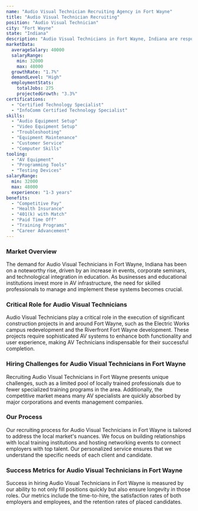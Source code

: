 ```yaml
---
name: "Audio Visual Technician Recruiting Agency in Fort Wayne"
title: "Audio Visual Technician Recruiting"
position: "Audio Visual Technician"
city: "Fort Wayne"
state: "Indiana"
description: "Audio Visual Technicians in Fort Wayne, Indiana are responsible for setting up, operating, maintaining and repairing equipment used to enhance live events, such as microphones, video recorders, projectors, lighting and sound mixing equipment."
marketData:
  averageSalary: 40000
  salaryRange:
    min: 32000
    max: 48000
  growthRate: "1.7%"
  demandLevel: "High"
  employmentStats:
    totalJobs: 275
    projectedGrowth: "3.3%"
certifications:
  - "Certified Technology Specialist"
  - "InfoComm Certified Technology Specialist"
skills:
  - "Audio Equipment Setup"
  - "Video Equipment Setup"
  - "Troubleshooting"
  - "Equipment Maintenance"
  - "Customer Service"
  - "Computer Skills"
tooling:
  - "AV Equipment"
  - "Programming Tools"
  - "Testing Devices"
salaryRange:
  min: 32000
  max: 48000
  experience: "1-3 years"
benefits:
  - "Competitive Pay"
  - "Health Insurance"
  - "401(k) with Match"
  - "Paid Time Off"
  - "Training Programs"
  - "Career Advancement"
---
```


### Market Overview
The demand for Audio Visual Technicians in Fort Wayne, Indiana has been on a noteworthy rise, driven by an increase in events, corporate seminars, and technological integration in education. As businesses and educational institutions invest more in AV infrastructure, the need for skilled professionals to manage and implement these systems becomes crucial.

### Critical Role for Audio Visual Technicians
Audio Visual Technicians play a critical role in the execution of significant construction projects in and around Fort Wayne, such as the Electric Works campus redevelopment and the Riverfront Fort Wayne development. These projects require sophisticated AV systems to enhance both functionality and user experience, making AV Technicians indispensable for their successful completion.

### Hiring Challenges for Audio Visual Technicians in Fort Wayne
Recruiting Audio Visual Technicians in Fort Wayne presents unique challenges, such as a limited pool of locally trained professionals due to fewer specialized training programs in the area. Additionally, the competitive market means many AV specialists are quickly absorbed by major corporations and events management companies.

### Our Process
Our recruiting process for Audio Visual Technicians in Fort Wayne is tailored to address the local market's nuances. We focus on building relationships with local training institutions and hosting networking events to connect employers with top talent. Our personalized service ensures that we understand the specific needs of each client and candidate.

### Success Metrics for Audio Visual Technicians in Fort Wayne
Success in hiring Audio Visual Technicians in Fort Wayne is measured by our ability to not only fill positions quickly but also ensure longevity in those roles. Our metrics include the time-to-hire, the satisfaction rates of both employers and employees, and the retention rates of placed candidates.
